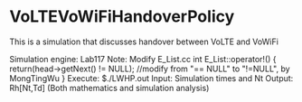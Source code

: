 # VoLTEVoWiFiHandoverPolicy
This is a simulation that discusses handover between VoLTE and VoWiFi

Simulation engine: Lab117
	Note: Modify E_List.cc
		int	E_List::operator!() 
		{ 
			return(head->getNext() != NULL); //modify from "== NULL" to "!=NULL", by MongTingWu
		}
Execute: $./LWHP.out
Input: Simulation times and Nt
Output: Rh[Nt,Td] (Both mathematics and simulation analysis)
